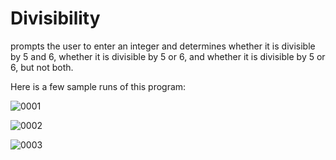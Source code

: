 # Divisibility
prompts the user to enter  an integer and determines whether it is divisible by 5 and 6, whether it is divisible  by 5 or 6, and whether it is divisible by 5 or 6, but not both.

Here is a few sample runs of this program:

![0001](https://user-images.githubusercontent.com/41565191/56650830-17ff0b80-669d-11e9-9df7-e1154f5b71fc.PNG)


![0002](https://user-images.githubusercontent.com/41565191/56650831-1897a200-669d-11e9-8c72-f2aed3d4084e.PNG)


![0003](https://user-images.githubusercontent.com/41565191/56650834-19303880-669d-11e9-8d94-fa6a3ac21c4d.PNG)

